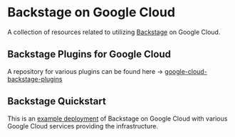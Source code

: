 # Backstage on Google Cloud

A collection of resources related to utilizing
[Backstage][backstage] on Google Cloud.

## Backstage Plugins for Google Cloud

A repository for various plugins can be found here ->
[google-cloud-backstage-plugins][backstage-cloudworkstations]

## Backstage Quickstart

This is an [example deployment][quickstart] of Backstage
on Google Cloud with various Google Cloud services providing the infrastructure.

<!-- LINKS: https://www.markdownguide.org/basic-syntax/#reference-style-links -->

[backstage]: https://backstage.io
[backstage-cloudworkstations]: https://github.com/googlecloudplatform/google-cloud-backstage-plugins
[quickstart]: ./backstage-quickstart/README.md
